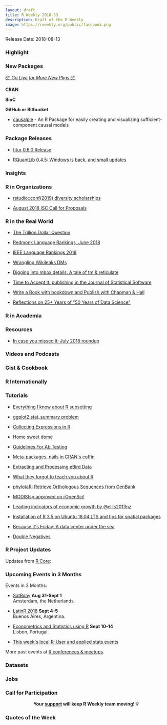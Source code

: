 ```yaml
---
layout: draft
title: R Weekly 2018-33
description: Draft of the R Weekly
image: https://rweekly.org/public/facebook.png
---
```


Release Date: 2018-08-13

###  Highlight



###  New Packages

<p class="added-hostname"><a href="https://rweekly.org/live" target="_blank" class="externalLink">📦 <i>Go Live for More New Pkgs</i> 📦</a></p>

**CRAN**



**BioC**


**GitHub or Bitbucket**

+ [causalpie](https://github.com/malcolmbarrett/causalpie) - An R Package for easily creating and visualizing sufficient-component causal models


### Package Releases

+ [fitur 0.6.0 Release](https://roh.engineering/post/fitur-0-6-0-release/)

+ [RQuantLib 0.4.5: Windows is back, and small updates](http://dirk.eddelbuettel.com/blog/2018/08/10#rquantlib_0.4.5)

### Insights



###  R in Organizations

+ [rstudio::conf(2019) diversity scholarships](https://blog.rstudio.com/2018/08/10/rstudio-conf-2019-diversity-scholarships/)

+ [August 2018 ISC Call for Proposals](https://www.r-consortium.org/announcement/2018/08/07/august-2018-isc-call-for-proposals)


### R in the Real World

+ [The Trillion Dollar Question](https://simplystatistics.org/2018/08/09/the-trillion-dollar-question/)


+ [Redmonk Language Rankings, June 2018](http://blog.revolutionanalytics.com/2018/08/redmonk-language-rankings-june-2018.html)

+ [IEEE Language Rankings 2018](http://blog.revolutionanalytics.com/2018/08/ieee-language-rankings-2018.html)

+ [Wrangling Wikileaks DMs](https://colinfay.me/wikileaks/)

+ [Digging into mbox details: A tale of tm & reticulate](https://rud.is/b/2018/08/04/digging-into-mbox-details-a-tale-of-tm-reticulate/)

+ [Time to Accept It: publishing in the Journal of Statistical Software](https://ntguardian.wordpress.com/2018/08/05/time-to-accept-it-publishing-in-the-journal-of-statistical-software/)

+ [Write a Book with bookdown and Publish with Chapman & Hall](https://yihui.name/en/2018/08/bookdown-crc/)

+ [Reflections on 25+ Years of "50 Years of Data Science"](https://yihui.name/en/2018/08/25-years-of-data-science/)


###  R in Academia



###  Resources

+ [In case you missed it: July 2018 roundup](http://blog.revolutionanalytics.com/2018/08/in-case-you-missed-it-july-2018-roundup.html)




###  Videos and Podcasts



### Gist & Cookbook




### R Internationally



###  Tutorials

+ [Everything I know about R subsetting](https://hughjonesd.github.io/subsetting.html)


+ [ggplot2 stat_summary problem](https://coolbutuseless.github.io/2018/08/06/ggplot2-stat_summary-problem/)


+ [Collecting Expressions in R](http://www.win-vector.com/blog/2018/08/collecting-expressions-in-r/)

+ [Home sweet dome](https://uncmbbtrivia.netlify.com/post/2018/08/05/home-sweet-dome/)


+ [Guidelines For Ab Testing](https://robinsones.github.io/Guidelines-for-AB-Testing/)

+ [Meta-packages, nails in CRAN's coffin](http://www.win-vector.com/blog/2018/08/meta-packages-nails-in-crans-coffin/)

+ [Extracting and Processing eBird Data](https://ropensci.org/blog/2018/08/07/auk/)

+ [What they forgot to teach you about R](https://blog.rstudio.com/2018/08/07/what-they-forgot-to-teach-you-about-r/)

+ [phylotaR: Retrieve Orthologous Sequences from GenBank](https://ropensci.org/technotes/2018/08/08/phylotar/)


+ [MODIStsp approved on rOpenSci!](https://lbusett.netlify.com/post/modistsp-approved-on-ropensci/)

+ [Leading indicators of economic growth by @ellis2013nz](http://freerangestats.info/blog/2018/08/10/leading-indicators)

+ [Installation of R 3.5 on Ubuntu 18.04 LTS and tips for spatial packages](https://rtask.thinkr.fr/blog/installation-of-r-3-5-on-ubuntu-18-04-lts-and-tips-for-spatial-packages/)


+ [Because it's Friday: A data center under the sea](http://blog.revolutionanalytics.com/2018/08/because-its-friday-a-turbine-under-the-sea.html)


+ [Double Negatives](https://yihui.name/en/2018/08/double-negatives/)



<!--<div class="post-more-begi
n"></div><div class="post-more-end"></div>-->

###  R Project Updates

Updates from [R Core](http://developer.r-project.org/blosxom.cgi/R-devel/NEWS):




###  Upcoming Events in 3 Months

Events in 3 Months:

+ [SatRday](https://amsterdam2018.satrdays.org/) **Aug 31-Sept 1**<br />
Amsterdam, the Netherlands.

+ [LatinR 2018](http://latin-r.com/) **Sept 4-5** <br />
Buenos Aires, Argentina.

+ [Econometrics and Statistics using R](http://gades-training.com/en/cursos/Econometrics-and-Statistics-Using-R) **Sept 10-14** <br />
Lisbon, Portugal.

+ [This week's local R-User and applied stats events](https://community.rstudio.com/c/irl)

More past events at [R conferences & meetups](https://conf.rweekly.org).

### Datasets




### Jobs




###  Call for Participation



<p class="hide-support added-hostname support-rweekly" style="text-align: center;font-weight: bold;">Your <a class="non-visited externalLink" href="https://www.patreon.com/rweekly" onclick="pas(this)">support</a> will keep R Weekly team moving! 💡</p>

###  Quotes of the Week

